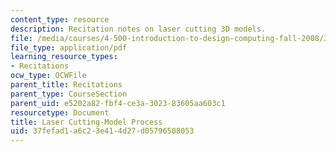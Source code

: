 ```yaml
---
content_type: resource
description: Recitation notes on laser cutting 3D models.
file: /media/courses/4-500-introduction-to-design-computing-fall-2008/37fefad1a6c23e414d27d05796508053_rec7.pdf
file_type: application/pdf
learning_resource_types:
- Recitations
ocw_type: OCWFile
parent_title: Recitations
parent_type: CourseSection
parent_uid: e5202a82-fbf4-ce3a-3023-83605aa603c1
resourcetype: Document
title: Laser Cutting-Model Process
uid: 37fefad1-a6c2-3e41-4d27-d05796508053
---
```

